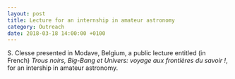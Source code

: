 ```yaml
---
layout: post
title: Lecture for an internship in amateur astronomy 
category: Outreach
date: 2018-03-18 14:00:00 +0100
---
```


S. Clesse presented in Modave, Belgium, a public lecture entitled (in
French) *Trous noirs, Big-Bang et Univers: voyage aux frontières du
savoir !*, for an intership in amateur astronomy.


